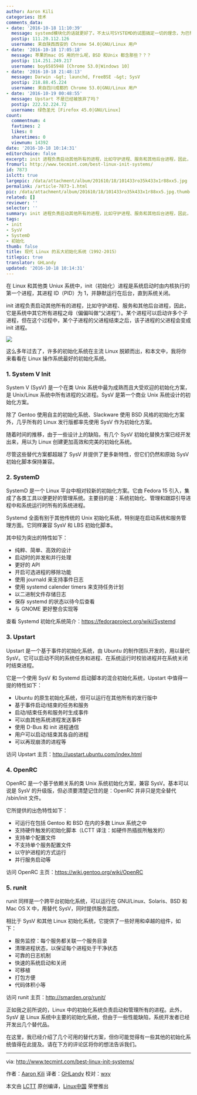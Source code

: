 ```yaml
---
author: Aaron Kili
categories: 技术
comments_data:
- date: '2016-10-18 11:10:39'
  message: systemd模块化的话就更好了。不太认可SYSTEMD的试图搞定一切的理念，为巴黎提供面包的不是一家面包店！！！
  postip: 111.20.112.126
  username: 来自陕西西安的 Chrome 54.0|GNU/Linux 用户
- date: '2016-10-18 17:05:18'
  message: 苹果的mac OS 用的什么呢，BSD 和Unix 都含那些？？？
  postip: 114.251.249.217
  username: boy6585948 [Chrome 53.0|Windows 10]
- date: '2016-10-18 21:48:13'
  message: Darwin -&gt; launchd, FreeBSE -&gt; SysV
  postip: 218.88.45.224
  username: 来自四川成都的 Chrome 53.0|GNU/Linux 用户
- date: '2016-10-19 00:48:55'
  message: Upstart 不是已经被放弃了吗？
  postip: 222.52.224.72
  username: 绿色圣光 [Firefox 45.0|GNU/Linux]
count:
  commentnum: 4
  favtimes: 2
  likes: 0
  sharetimes: 0
  viewnum: 14392
date: '2016-10-18 10:14:31'
editorchoice: false
excerpt: init 进程负责启动其他所有的进程，比如守护进程、服务和其他后台进程，因此，它是系统中其它所有进程之母（偏偏叫做“父进程”）。
fromurl: http://www.tecmint.com/best-linux-init-systems/
id: 7873
islctt: true
largepic: /data/attachment/album/201610/18/101433ro35k433x1r88xx5.jpg
permalink: /article-7873-1.html
pic: /data/attachment/album/201610/18/101433ro35k433x1r88xx5.jpg.thumb.jpg
related: []
reviewer: ''
selector: ''
summary: init 进程负责启动其他所有的进程，比如守护进程、服务和其他后台进程，因此，它是系统中其它所有进程之母（偏偏叫做“父进程”）。
tags:
- init
- SysV
- SystemD
- 初始化
thumb: false
title: 现代 Linux 的五大初始化系统（1992-2015）
titlepic: true
translator: GHLandy
updated: '2016-10-18 10:14:31'
---
```


在 Linux 和其他类 Uniux 系统中，init（初始化）进程是系统启动时由内核执行的第一个进程，其进程 ID（PID）为 1，并静默运行在后台，直到系统关闭。


init 进程负责启动其他所有的进程，比如守护进程、服务和其他后台进程，因此，它是系统中其它所有进程之母（偏偏叫做“父进程”）。某个进程可以启动许多个子进程，但在这个过程中，某个子进程的父进程结束之后，该子进程的父进程会变成 init 进程。


![](/data/attachment/album/201610/18/101433ro35k433x1r88xx5.jpg)


这么多年过去了，许多的初始化系统在主流 Linux 脱颖而出，和本文中，我将你来看看在 Linux 操作系统最好的初始化系统。


### 1. System V Init


System V (SysV) 是一个在类 Unix 系统中最为成熟而且大受欢迎的初始化方案，是 Unix/Linux 系统中所有进程的父进程。SysV 是第一个商业 Unix 系统设计的初始化方案。


除了 Gentoo 使用自主的初始化系统、Slackware 使用 BSD 风格的初始化方案外，几乎所有的 Linux 发行版都率先使用 SysV 作为初始化方案。


随着时间的推移，由于一些设计上的缺陷，有几个 SysV 初始化替换方案已经开发出来，用以为 Linux 创建更加高效和完美的初始化系统。


尽管这些替代方案都超越了 SysV 并提供了更多新特性，但它们仍然和原始 SysV 初始化脚本保持兼容。


### 2. SystemD


SystemD 是一个 Linux 平台中相对较新的初始化方案。它由 Fedora 15 引入，集成了各类工具以便更好的管理系统。主要目的是：系统初始化、管理和跟踪引导进程中和系统运行时所有的系统进程。


Systemd 全面有别于其他传统的 Unix 初始化系统，特别是在启动系统和服务管理方面。它同样兼容 SysV 和 LBS 初始化脚本。


其中较为突出的特性如下：


* 纯粹、简单、高效的设计
* 启动时的并发和并行处理
* 更好的 API
* 开启可选进程的移除功能
* 使用 journald 来支持事件日志
* 使用 systemd calender timers 来支持任务计划
* 以二进制文件存储日志
* 保存 systemd 的状态以待今后查看
* 与 GNOME 更好整合实现等


查看 Systemd 初始化系统简介：<https://fedoraproject.org/wiki/Systemd>


### 3. Upstart


Upstart 是一个基于事件的初始化系统，由 Ubuntu 的制作团队开发的，用以替代 SysV。它可以启动不同的系统任务和进程、在系统运行时校验进程并在系统关闭时结束进程。


它是一个使用 SysV 和 Systemd 启动脚本的混合初始化系统，Upstart 中值得一提的特性如下：


* Ubuntu 的原生初始化系统，但可以运行在其他所有的发行版中
* 基于事件启动/结束的任务和服务
* 启动/结束任务和服务时生成事件
* 可以由其他系统进程发送事件
* 使用 D-Bus 和 init 进程通信
* 用户可以启动/结束其各自的进程
* 可以再现崩溃的进程等


访问 Upstart 主页：<http://upstart.ubuntu.com/index.html>


### 4. OpenRC


OpenRC 是一个基于依赖关系的类 Unix 系统初始化方案，兼容 SysV。基本可以说是 SysV 的升级版，但必须要清楚记住的是：OpenRC 并非只是完全替代 /sbin/init 文件。


它所提供的出色特性如下：


* 可运行在包括 Gentoo 和 BSD 在内的多数 Linux 系统之中
* 支持硬件触发的初始化脚本（LCTT 译注：如硬件热插拔所触发的）
* 支持单个配置文件
* 不支持单个服务配置文件
* 以守护进程的方式运行
* 并行服务启动等


访问 OpenRC 主页：<https://wiki.gentoo.org/wiki/OpenRC>


### 5. runit


runit 同样是一个跨平台初始化系统，可以运行在 GNU/Linux、Solaris、BSD 和 Mac OS X 中，用替代 SysV，同时提供服务监控。


相比于 SysV 和其他 Linux 初始化系统，它提供了一些好用和卓越的组件，如下：


* 服务监控：每个服务都关联一个服务目录
* 清理进程状态，以保证每个进程处于干净状态
* 可靠的日志机制
* 快速的系统启动和关闭
* 可移植
* 打包方便
* 代码体积小等


访问 runit 主页：<http://smarden.org/runit/>


正如我之前所说的，Linux 中的初始化系统负责启动和管理所有的进程。此外，SysV 是 Linux 系统中主要的初始化系统，但由于一些性能缺陷，系统开发者已经开发出几个替代品。


在这里，我已经介绍了几个可用的替代方案，但你可能觉得有一些其他的初始化系统值得在此提及。请在下方的评论区将你的想法告诉我们。




---


via: <http://www.tecmint.com/best-linux-init-systems/>


作者：[Aaron Kili](http://www.tecmint.com/author/aaronkili/) 译者：[GHLandy](https://github.com/GHLandy) 校对：[wxy](https://github.com/wxy)


本文由 [LCTT](https://github.com/LCTT/TranslateProject) 原创编译，[Linux中国](https://linux.cn/) 荣誉推出